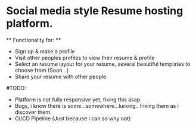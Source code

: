 # Social media style Resume hosting platform. 

** Functionality for: ** 
- Sign up & make a profile 
- Visit other peoples profiles to view their resume & profile
- Select an resume layout for your resume, several beautiful templates to choose from (Soon...)
- Share your resume with other people

#TODO: 
- Platform is not fully responsive yet, fixing this asap. 
- Bugs, i know there is some...somewhere...lurking.. Fixing them as i discover them.
- CI/CD Pipeline (Just because i can so why not)
